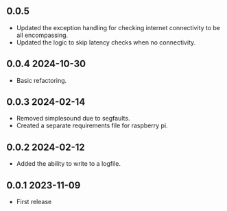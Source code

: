 ## 0.0.5
* Updated the exception handling for checking internet connectivity to be all encompassing.
* Updated the logic to skip latency checks when no connectivity.

## 0.0.4 2024-10-30
* Basic refactoring.

## 0.0.3 2024-02-14
* Removed simplesound due to segfaults.
* Created a separate requirements file for raspberry pi.

## 0.0.2 2024-02-12
* Added the ability to write to a logfile.

## 0.0.1 2023-11-09
* First release
